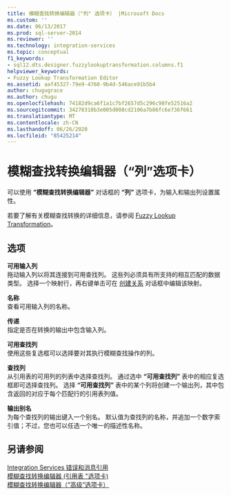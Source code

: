 ```yaml
---
title: 模糊查找转换编辑器（"列" 选项卡） |Microsoft Docs
ms.custom: ''
ms.date: 06/13/2017
ms.prod: sql-server-2014
ms.reviewer: ''
ms.technology: integration-services
ms.topic: conceptual
f1_keywords:
- sql12.dts.designer.fuzzylookuptransformation.columns.f1
helpviewer_keywords:
- Fuzzy Lookup Transformation Editor
ms.assetid: aaf45327-79e9-4760-9b4d-546ace91b5b4
author: chugugrace
ms.author: chugu
ms.openlocfilehash: 74182d9ca6f1a1c7bf2657d5c296c98fe52516a2
ms.sourcegitcommit: 34278310b3e005d008cd2106a7b86fc6e736f661
ms.translationtype: MT
ms.contentlocale: zh-CN
ms.lasthandoff: 06/26/2020
ms.locfileid: "85425214"
---
```

# <a name="fuzzy-lookup-transformation-editor-columns-tab"></a>模糊查找转换编辑器（“列”选项卡）
  可以使用 **“模糊查找转换编辑器”** 对话框的 **“列”** 选项卡，为输入和输出列设置属性。  
  
 若要了解有关模糊查找转换的详细信息，请参阅 [Fuzzy Lookup Transformation](data-flow/transformations/lookup-transformation.md)。  
  
## <a name="options"></a>选项  
 **可用输入列**  
 拖动输入列以将其连接到可用查找列。 这些列必须具有所支持的相互匹配的数据类型。 选择一个映射行，再右键单击可在 [创建关系](data-flow/transformations/create-relationships.md) 对话框中编辑该映射。  
  
 **名称**  
 查看可用输入列的名称。  
  
 **传递**  
 指定是否在转换的输出中包含输入列。  
  
 **可用查找列**  
 使用这些复选框可以选择要对其执行模糊查找操作的列。  
  
 **查找列**  
 从引用表的可用列的列表中选择查找列。 通过选中 **“可用查找列”** 表中的相应复选框即可选择查找列。 选择 **“可用查找列”** 表中的某个列将创建一个输出列，其中包含返回的对应于每个匹配行的引用表列值。  
  
 **输出别名**  
 为每个查找列的输出键入一个别名。 默认值为查找列的名称，并追加一个数字索引值；不过，您也可以任选一个唯一的描述性名称。  
  
## <a name="see-also"></a>另请参阅  
 [Integration Services 错误和消息引用](../../2014/integration-services/integration-services-error-and-message-reference.md)   
 [模糊查找转换编辑器 &#40;引用表 "选项卡&#41;](../../2014/integration-services/fuzzy-lookup-transformation-editor-reference-table-tab.md)   
 [模糊查找转换编辑器（“高级”选项卡）](../../2014/integration-services/fuzzy-lookup-transformation-editor-advanced-tab.md)  
  
  
